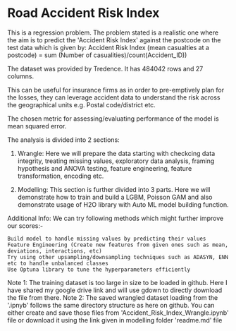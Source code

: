 # Road Accident Risk Index

This is a regression problem. The problem stated is a realistic one where the aim is to predict the 'Accident Risk Index' against the postcode on the test data which is given by: Accident Risk Index (mean casualties at a postcode) = sum (Number of casualities)/count(Accident_ID))

The dataset was provided by Tredence. It has 484042 rows and 27 columns.

This can be useful for insurance firms as in order to pre-emptively plan for the losses, they can leverage accident data to understand the risk across the geographical units e.g. Postal code/district etc.

The chosen metric for assessing/evaluating performance of the model is mean squared error.

The analysis is divided into 2 sections: 

1) Wrangle: Here we will prepare the data starting with checkcing data integrity, treating missing values, exploratory data analysis, framing hypothesis and ANOVA testing, feature engineering, feature transformation, encoding etc.

2) Modelling: This section is further divided into 3 parts. Here we will demonstrate how to train and build a LGBM, Poisson GAM and also demonstrate usage of H2O library with Auto ML model building function.

Additional Info: We can try following methods which might further improve our scores:-

    Build model to handle missing values by predicting their values
    Feature Engineering (Create new features from given ones such as mean, deviations, interactions, etc)
    Try using other upsampling/downsampling techniques such as ADASYN, ENN etc to handle unbalanced classes    
    Use Optuna library to tune the hyperparameters efficiently
    
Note 1: The training dataset is too large in size to be loaded in github. Here I have shared my google drive link and will use gdown to directly download the file from there.
Note 2: The saved wrangled dataset loading from the '.ipnyb' follows the same directory structure as here on github. You can either create and save those files from 'Accident_Risk_Index_Wrangle.ipynb' file or download it using the link given in modelling folder 'readme.md' file
